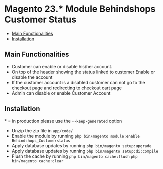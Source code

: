 # Magento 23.* Module Behindshops Customer Status 

 - [Main Functionalities](#user-content-main-functionalities)
 - [Installation](#markdown-header-installation)


## Main Functionalities
 
- Customer can enable or disable his/her account.
- On top of the header showing the status linked to customer Enable or disable the account
- If the customer account is a disabled customer can not go to the checkout page  and redirecting to  checkout cart page
- Admin can disable or enable Customer Account 

 
## Installation
\* = in production please use the `--keep-generated` option

 - Unzip the zip file in `app/code/`
 - Enable the module by running `php bin/magento module:enable Behindshops_Customerstatus`
 - Apply database updates by running `php bin/magento setup:upgrade`
 - Apply database updates by running `php bin/magento setup:di:compile`
 - Flush the cache by running `php bin/magento cache:flush` `php bin/magento cache:clear`



